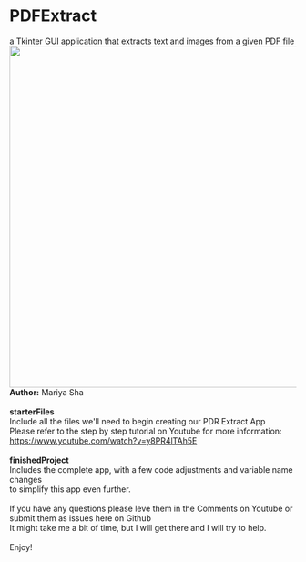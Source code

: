 # PDFExtract
a Tkinter GUI application that extracts text and images from a given PDF file 
<br>
<img src="https://user-images.githubusercontent.com/32107652/107867937-577b8680-6e34-11eb-9d42-d58b278e9456.jpg" style="width:600px;">
<br>
<b>Author:</b> Mariya Sha
<br>
<br>
<b>starterFiles</b>
<br>
Include all the files we'll need to begin creating our PDR Extract App
<br>
Please refer to the step by step tutorial on Youtube for more information:
<br>
https://www.youtube.com/watch?v=y8PR4lTAh5E
<br>
<br>
<b>finishedProject</b>
<br>
Includes the complete app, with a few code adjustments and variable name changes
<br>
to simplify this app even further.
<br>
<br>
If you have any questions please leve them in the Comments on Youtube or submit them as issues here on Github
<br>
It might take me a bit of time, but I will get there and I will try to help.
<br>
<br>
Enjoy!
